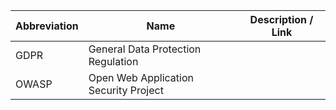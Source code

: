|Abbreviation | Name | Description / Link |
|---|---|---|
|GDPR | General Data Protection Regulation||
|OWASP | Open Web Application Security Project||
